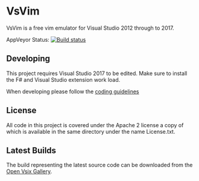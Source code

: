 VsVim
===

VsVim is a free vim emulator for Visual Studio 2012 through to 2017.  

AppVeyor Status: [![Build status](https://ci.appveyor.com/api/projects/status/gf5rlu19syrja9lr)](https://ci.appveyor.com/project/jaredpar/vsvim)

## Developing

This project requires Visual Studio 2017 to be edited.  Make sure to install the F# and Visual Studio extension work load.  

When developing please follow the [coding guidelines](https://github.com/jaredpar/VsVim/blob/master/Documentation/CodingGuidelines.md)

## License

All code in this project is covered under the Apache 2 license a copy of which is available in the same directory under the name License.txt.

## Latest Builds

The build representing the latest source code can be downloaded from the [Open Vsix Gallery](http://vsixgallery.com/extension/VsVim.Microsoft.e214908b-0458-4ae2-a583-4310f29687c3/).  
